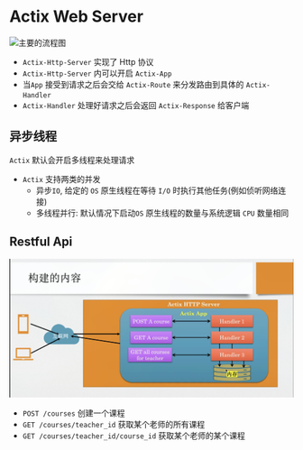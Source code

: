 # Actix Web Server

![主要的流程图](./docs/screenshot123_22112024_220519.jpg)

- `Actix-Http-Server` 实现了 Http 协议
- `Actix-Http-Server` 内可以开启 `Actix-App`
- 当`App` 接受到请求之后会交给 `Actix-Route` 来分发路由到具体的 `Actix-Handler`
- `Actix-Handler` 处理好请求之后会返回 `Actix-Response` 给客户端

## 异步线程

`Actix` 默认会开启多线程来处理请求

- `Actix` 支持两类的并发
  - 异步`IO`, 给定的 `OS` 原生线程在等待 `I/O` 时执行其他任务(例如侦听网络连接)
  - 多线程并行: 默认情况下启动`OS` 原生线程的数量与系统逻辑 `CPU` 数量相同

## Restful Api

![restful_api](./docs/actix-restful-api-123_22112024_221523.jpg)

- `POST /courses`  创建一个课程
- `GET /courses/teacher_id` 获取某个老师的所有课程
- `GET /courses/teacher_id/course_id` 获取某个老师的某个课程


